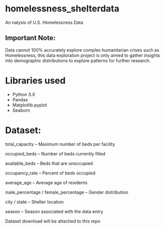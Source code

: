 # homelessness_shelterdata
An nalysis of U.S. Homelessness Data

## Important Note: 
Data cannot 100% accurately explore complex humanitarian crises such as Homelessness, this data exploration project is only aimed to gather insights into demographic distributions to explore patterns for further research.


# Libraries used
* Python 3.X
* Pandas
* Matplotlib.pyplot
* Seaborn

# Dataset:

total_capacity – Maximum number of beds per facility

occupied_beds – Number of beds currently filled

available_beds – Beds that are unoccupied

occupancy_rate – Percent of beds occupied

average_age – Average age of residents

male_percentage / female_percentage – Gender distribution

city / state – Shelter location

season – Season associated with the data entry

Dataset download will be attached to this repo
